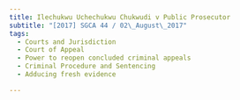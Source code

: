 ```yaml
---
title: Ilechukwu Uchechukwu Chukwudi v Public Prosecutor 
subtitle: "[2017] SGCA 44 / 02\_August\_2017"
tags:
  - Courts and Jurisdiction
  - Court of Appeal
  - Power to reopen concluded criminal appeals
  - Criminal Procedure and Sentencing
  - Adducing fresh evidence

---
```


